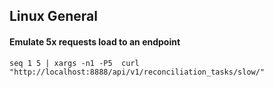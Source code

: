 ## Linux General

#### Emulate 5x requests load to an endpoint

```
seq 1 5 | xargs -n1 -P5  curl "http://localhost:8888/api/v1/reconciliation_tasks/slow/"
```
